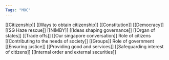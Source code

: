 ```yaml
---
Tags: "MOC"
---
```

[[Citizenship]]
[[Ways to obtain citizenship]]
[[Constitution]]
[[Democracy]]
[[SG Haze rescue]]
[[NIMBY]]
[[Ideas shaping governance]]
[[Organ of states]]
[[Trade offs]]
[[Our singapore conversation]]
Role of citizens
[[Contributing to the needs of society]]
[[Groups]]
Role of government
[[Ensuring justice]]
[[Providing good and services]]
[[Safeguarding interest of citizens]]
[[Internal order and external securities]]
